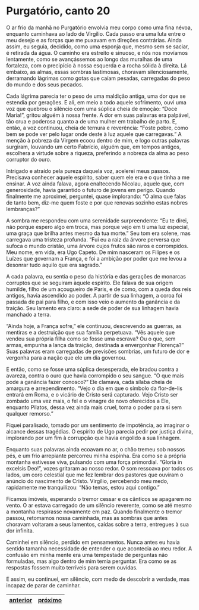 # Purgatório, canto 20

O ar frio da manhã no Purgatório envolvia meu corpo como uma fina névoa, enquanto caminhava ao lado de Virgílio. Cada passo era uma luta entre o meu desejo e as forças que me puxavam em direções contrárias. Ainda assim, eu seguia, decidido, como uma esponja que, mesmo sem se saciar, é retirada da água. O caminho era estreito e sinuoso, e nós nos movíamos lentamente, como se avançássemos ao longo das muralhas de uma fortaleza, com o precipício à nossa esquerda e a rocha sólida à direita. Lá embaixo, as almas, essas sombras lastimosas, choravam silenciosamente, derramando lágrimas como gotas que caíam pesadas, carregadas do peso do mundo e dos seus pecados.

Cada lágrima parecia ter o peso de uma maldição antiga, uma dor que se estendia por gerações. E ali, em meio a todo aquele sofrimento, ouvi uma voz que quebrou o silêncio com uma súplica cheia de emoção: “Doce Maria!”, gritou alguém à nossa frente. A dor em suas palavras era palpável, tão crua e poderosa quanto a de uma mulher em trabalho de parto. E, então, a voz continuou, cheia de ternura e reverência: “Foste pobre, como bem se pode ver pelo lugar onde deste à luz aquele que carregavas.” A menção à pobreza da Virgem ecoou dentro de mim, e logo outras palavras surgiram, louvando um certo Fabrício, alguém que, em tempos antigos, escolhera a virtude sobre a riqueza, preferindo a nobreza da alma ao peso corruptor do ouro.

Intrigado e atraído pela pureza daquela voz, acelerei meus passos. Precisava conhecer aquele espírito, saber quem ele era e o que tinha a me ensinar. A voz ainda falava, agora enaltecendo Nicolau, aquele que, com generosidade, havia garantido o futuro de jovens em perigo. Quando finalmente me aproximei, perguntei, quase implorando: “Ó alma que falas de tanto bem, diz-me quem foste e por que renovas sozinho estas nobres lembranças?”

A sombra me respondeu com uma serenidade surpreendente: “Eu te direi, não porque espero algo em troca, mas porque vejo em ti uma luz especial, uma graça que brilha antes mesmo da tua morte.” Seu tom era solene, mas carregava uma tristeza profunda. “Fui eu a raiz da árvore perversa que sufoca o mundo cristão, uma árvore cujos frutos são raros e corrompidos. Meu nome, em vida, era Ugo Capeto. De mim nasceram os Filipes e os Luízes que governam a França, e foi a ambição por poder que me levou a desonrar tudo aquilo que era sagrado.”

A cada palavra, eu sentia o peso da história e das gerações de monarcas corruptos que se seguiram àquele espírito. Ele falava de sua origem humilde, filho de um açougueiro de Paris, e de como, com a queda dos reis antigos, havia ascendido ao poder. A partir de sua linhagem, a coroa foi passada de pai para filho, e com isso veio o aumento da ganância e da traição. Seu lamento era claro: a sede de poder de sua linhagem havia manchado a terra.

“Ainda hoje, a França sofre,” ele continuou, descrevendo as guerras, as mentiras e a destruição que sua família perpetuava. “Vês aquele que vendeu sua própria filha como se fosse uma escrava? Ou o que, sem armas, empunha a lança da traição, destinada a envergonhar Florença?” Suas palavras eram carregadas de previsões sombrias, um futuro de dor e vergonha para a nação que ele um dia governou.

E então, como se fosse uma súplica desesperada, ele bradou contra a avareza, contra o ouro que havia corrompido o seu sangue. “O que mais pode a ganância fazer conosco?” Ele clamava, cada sílaba cheia de amargura e arrependimento. “Vejo o dia em que o símbolo da flor-de-lis entrará em Roma, e o vicário de Cristo será capturado. Vejo Cristo ser zombado uma vez mais, o fel e o vinagre de novo oferecidos a Ele, enquanto Pilatos, dessa vez ainda mais cruel, toma o poder para si sem qualquer remorso.”

Fiquei paralisado, tomado por um sentimento de impotência, ao imaginar o alcance dessas tragédias. O espírito de Ugo parecia pedir por justiça divina, implorando por um fim à corrupção que havia engolido a sua linhagem.

Enquanto suas palavras ainda ecoavam no ar, o chão tremeu sob nossos pés, e um frio arrepiante percorreu minha espinha. Era como se a própria montanha estivesse viva, pulsando com uma força primordial. “Gloria in excelsis Deo!”, vozes gritaram ao nosso redor. O som ressoava por todos os lados, um coro celestial que me fez lembrar dos pastores que ouviram o anúncio do nascimento de Cristo. Virgílio, percebendo meu medo, rapidamente me tranquilizou: “Não temas, estou aqui contigo.”

Ficamos imóveis, esperando o tremor cessar e os cânticos se apagarem no vento. O ar estava carregado de um silêncio reverente, como se até mesmo a montanha respirasse novamente em paz. Quando finalmente o tremor passou, retomamos nossa caminhada, mas as sombras que antes choravam voltaram a seus lamentos, caídas sobre a terra, entregues à sua dor infinita.

Caminhei em silêncio, perdido em pensamentos. Nunca antes eu havia sentido tamanha necessidade de entender o que acontecia ao meu redor. A confusão em minha mente era uma tempestade de perguntas não formuladas, mas algo dentro de mim temia perguntar. Era como se as respostas fossem muito terríveis para serem ouvidas.

E assim, eu continuei, em silêncio, com medo de descobrir a verdade, mas incapaz de parar de caminhar.

| [anterior](/b_purgatorio/19/README.md) | [próximo](/b_purgatorio/21/README.md) |
|----------|---------|